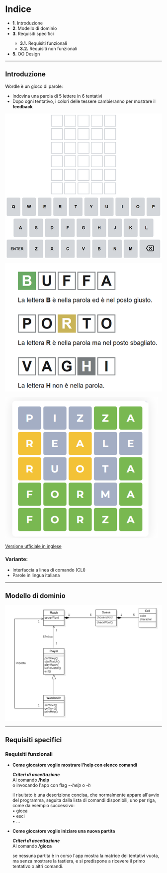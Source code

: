 # Indice

<ul>
  <li><strong>1</strong>. Introduzione</li>
  <li><strong>2</strong>. Modello di dominio</li>
  <li><strong>3</strong>. Requisiti specifici</li>
    <ul>
    <li><strong>3.1.</strong> Requisiti funzionali</li>
    <li><strong>3.2.</strong> Requisiti non funzionali</li>
    </ul>
  </li>
  <li><strong>5</strong>. OO Design</li>
</ul>

---

## Introduzione

Wordle è un gioco di parole:
* Indovina una parola di 5 lettere in 6 tentativi
* Dopo ogni tentativo, i colori delle tessere cambieranno per mostrare il **feedback**

![start](./img/wordle_start.png)

![feedback](./img/wordle_feedback.png)

![end](./img/wordle_end.png)

[Versione ufficiale in inglese](www.nytimes.com/games/wordle)  

### Variante:
* Interfaccia a linea di comando (CLI)
* Parole in lingua italiana 

---

## Modello di dominio

![ModelloDiDominio](./img/modelloDiDominio.png)

---

## Requisiti specifici

### Requisiti funzionali

<ul>
<li> <p><strong>Come giocatore voglio mostrare l'help con elenco comandi</strong><br>

**_Criteri di accettazione_**<br>
Al comando **/help**<br> 
o invocando l'app con flag _--help_ o _-h_

il risultato è una descrizione concisa, che normalmente appare all'avvio del programma, seguita dalla lista di comandi disponibili, uno per riga, come da esempio successivo:<br>
•	gioca<br>
•	esci<br>
•	...<br></p></li>

<li> <p><strong>Come giocatore voglio iniziare una nuova partita</strong><br>

**_Criteri di accettazione_**<br>
Al comando **/gioca**<br>

se nessuna partita è in corso l'app mostra la matrice dei tentativi vuota, ma senza mostrare la tastiera, e si predispone a ricevere il primo tentativo o altri comandi.</p></li>


